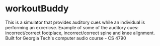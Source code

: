 # workoutBuddy

This is a simulator that provides auditory cues while an individual is performing an excericse. Example of some of the auditory cues: incorrect/correct 
footplace, incorrect/correct spine and knee alignment. Built for Georgia Tech's computer audio course - CS 4790
